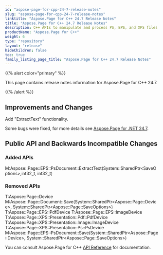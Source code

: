 ```yaml
---
id: "aspose-page-for-cpp-24-7-release-notes"
slug: "aspose-page-for-cpp-24-7-release-notes"
linktitle: "Aspose.Page for C++ 24.7 Release Notes"
title: "Aspose.Page for C++ 24.7 Release Notes"
description: C++ APIs to manipulate and process PS, EPS, and XPS files. This page contains new Aspose.Page for C++ features, enhancement, and bug fixes in 2024, version 24.7.
productName: "Aspose.Page for C++"
weight: 6
type: "repository"
layout: "release"
hideChildren: false
toc: true
family_listing_page_title: "Aspose.Page for C++ 24.7 Release Notes"
---
```


{{% alert color="primary" %}}

This page contains release notes information for Aspose.Page for C++ 24.7.

{{% /alert %}}

## **Improvements and Changes**

Add "ExtractText" functionality.

Some bugs were fixed, for more details see [Aspose.Page for .NET 24.7](https://releases.aspose.com/page/net/release-notes/2024/aspose-page-for-net-24-7-release-notes/).

## **Public API and Backwards Incompatible Changes**
### **Added APIs**
M:Aspose::Page::EPS::PsDocument::ExtractText(System::SharedPtr&lt;SaveOptions&gt;,int32_t, int32_t)
### **Removed APIs**
T:Aspose::Page::Device
M:Aspose::Page::Document::Save(System::SharedPtr&lt;Aspose::Page::Device&gt;, System::SharedPtr&lt;Aspose::Page::SaveOptions&gt;)
T:Aspose::Page::EPS::PdfDevice
T:Aspose::Page::EPS::ImageDevice
T:Aspose::Page::XPS::Presentation::Pdf::PdfDevice
T:Aspose::Page::XPS::Presentation::Image::ImageDevice
T:Aspose::Page::XPS::Presentation::Ps::PsDevice
M:Aspose::Page::EPS::PsDocument::Save(System::SharedPtr&lt;Aspose::Page::Device&gt;, System::SharedPtr&lt;Aspose::Page::SaveOptions&gt;)


You can consult Aspose.Page for C++ [API Reference](https://apireference.aspose.com/cpp/page/) for documentation.
